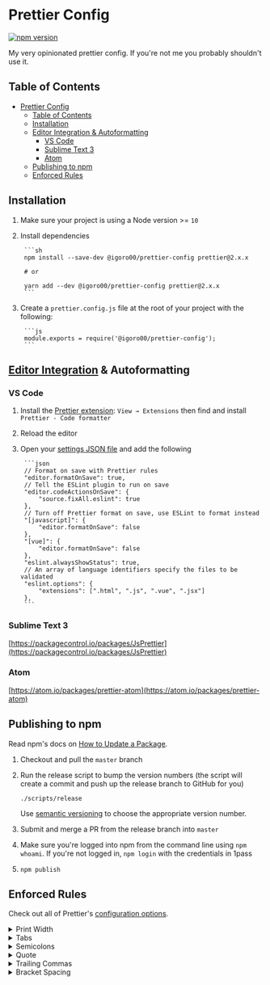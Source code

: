 # Prettier Config

[![npm version](https://badge.fury.io/js/@igoro00%2Fprettier-config.svg)](https://badge.fury.io/js/@igoro00%2Fprettier-config)

My very opinionated prettier config. If you're not me you probably shouldn't use it.

## Table of Contents

- [Prettier Config](#prettier-config)
	- [Table of Contents](#table-of-contents)
	- [Installation](#installation)
	- [Editor Integration & Autoformatting](#editor-integration--autoformatting)
		- [VS Code](#vs-code)
		- [Sublime Text 3](#sublime-text-3)
		- [Atom](#atom)
	- [Publishing to npm](#publishing-to-npm)
	- [Enforced Rules](#enforced-rules)

## Installation

1. Make sure your project is using a Node version >= `10`

2. Install dependencies

		```sh
		npm install --save-dev @igoro00/prettier-config prettier@2.x.x

		# or

		yarn add --dev @igoro00/prettier-config prettier@2.x.x
		```

3. Create a `prettier.config.js` file at the root of your project with the following:

		```js
		module.exports = require('@igoro00/prettier-config');
		```

## [Editor Integration](https://prettier.io/docs/en/editors.html) & Autoformatting

### VS Code

1. Install the [Prettier extension](https://marketplace.visualstudio.com/items?itemName=esbenp.prettier-vscode): `View → Extensions` then find and install `Prettier - Code formatter`
2. Reload the editor
3. Open your [settings JSON file](https://code.visualstudio.com/docs/getstarted/settings#_settings-file-locations) and add the following

		```json
		// Format on save with Prettier rules
		"editor.formatOnSave": true,
		// Tell the ESLint plugin to run on save
		"editor.codeActionsOnSave": {
			"source.fixAll.eslint": true
		},
		// Turn off Prettier format on save, use ESLint to format instead
		"[javascript]": {
			"editor.formatOnSave": false
		},
		"[vue]": {
			"editor.formatOnSave": false
		},
		"eslint.alwaysShowStatus": true,
		// An array of language identifiers specify the files to be validated
		"eslint.options": {
			"extensions": [".html", ".js", ".vue", ".jsx"]
		},
		```

### Sublime Text 3

[https://packagecontrol.io/packages/JsPrettier](https://packagecontrol.io/packages/JsPrettier)

### Atom

[https://atom.io/packages/prettier-atom](https://atom.io/packages/prettier-atom)

## Publishing to npm

Read npm's docs on [How to Update a Package](https://docs.npmjs.com/getting-started/publishing-npm-packages#how-to-update-a-package).

1. Checkout and pull the `master` branch

2. Run the release script to bump the version numbers (the script will create a commit and push up the release branch to GitHub for you)

	```shell
	./scripts/release
	```

	Use [semantic versioning](https://docs.npmjs.com/about-semantic-versioning/) to choose the appropriate version number.

3. Submit and merge a PR from the release branch into `master`

4. Make sure you're logged into npm from the command line using `npm whoami`. If you're not logged in, `npm login` with the credentials in 1pass

5. `npm publish`

## Enforced Rules

Check out all of Prettier's [configuration options](https://prettier.io/docs/en/options.html).

<details>
	<summary>Print Width</summary>

	Line wrap at 100 characters.

</details>

<details>
	<summary>Tabs</summary>

	Spaces are for separating words, not scope of code blocks!

</details>

<details>
	<summary>Semicolons</summary>

	Always print semicolons at the ends of statements.

	```js
	const greeting = 'hi';
	```

</details>

<details>
	<summary>Quote</summary>

	Use an actual quotes instead of apostrophes.

	```js
	const quote = "With double quotes you don't have to escape apostrophes. It's better, isn't it?";
	```

</details>

<details>
	<summary>Trailing Commas</summary>

	Always put trailing commas.

	```js
	const obj = {
		a: 'hi',
		b: 'hey',
	};
	```

</details>

<details>
	<summary>Bracket Spacing</summary>

	Print spaces between brackets in object literals.

	```js
	{ foo: bar }
	```

</details>

